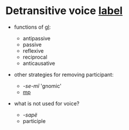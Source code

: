 # Detransitive voice [label](voice)


* functions of [gl](detrz):
    * antipassive
    * passive
    * reflexive
    * reciprocal
    * anticausative

* other strategies for removing participant:
    * _-se-mï_ 'gnomic'
    * [mp](neinf)

* what is not used for voice?
    * _-sapë_
    * participle